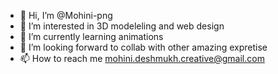 - 👋 Hi, I’m @Mohini-png
- 👀 I’m interested in 3D modeleling and web design
- 🌱 I’m currently learning animations
- 💞️ I’m looking forward to collab with other amazing expretise
- 📫 How to reach me mohini.deshmukh.creative@gmail.com

<!---
Mohini-png/Mohini-png is a ✨ special ✨ repository because its `README.md` (this file) appears on your GitHub profile.
You can click the Preview link to take a look at your changes.
--->
